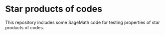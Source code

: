 # Star products of codes

This repository includes some SageMath code for testing properties of star products of codes.
